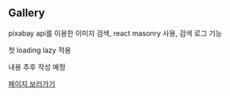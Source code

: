 ## Gallery

pixabay api를 이용한 이미지 검색, react masonry 사용, 검색 로그 기능

첫 loading lazy 적용

내용 추후 작성 예정

[페이지 보러가기](https://honeypunch97.github.io/Toy-Project/React-JS/Gallery/dist/)
